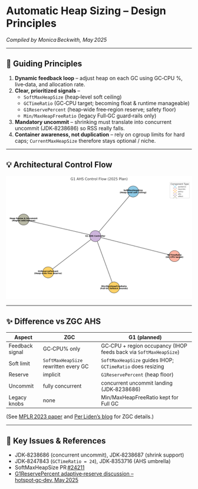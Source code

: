# Automatic Heap Sizing – Design Principles

_Compiled by Monica Beckwith, May 2025_

---

## 🔑  Guiding Principles
1. **Dynamic feedback loop** – adjust heap on each GC using GC‑CPU %, live‑data, and allocation rate.  
2. **Clear, prioritized signals** –  
   * `SoftMaxHeapSize` (heap‑level soft ceiling)  
   * `GCTimeRatio` (GC‑CPU target; becoming float & runtime manageable)  
   * `G1ReservePercent` (heap‑wide free‑region reserve; safety floor)  
   * `Min/MaxHeapFreeRatio` (legacy Full‑GC guard‑rails only)
3. **Mandatory uncommit** – shrinking must translate into concurrent uncommit (JDK‑8238686) so RSS really falls.
4. **Container awareness, not duplication** – rely on cgroup limits for hard caps; `CurrentMaxHeapSize` therefore stays optional / niche.

---

## 💡  Architectural Control Flow

![G1 AHS Control Flow](../graphs/G1-Control-Flow-2025.png)

---

## ✨  Difference vs ZGC AHS
| Aspect          | ZGC                                  | G1 (planned)                                                      |
|-----------------|--------------------------------------|-------------------------------------------------------------------|
| Feedback signal | GC‑CPU% only                         | GC‑CPU + region occupancy (IHOP feeds back via `SoftMaxHeapSize`) |
| Soft limit      | `SoftMaxHeapSize` rewritten every GC | `SoftMaxHeapSize` guides IHOP; `GCTimeRatio` does resizing        |
| Reserve         | implicit                             | `G1ReservePercent` (heap floor)                                   |
| Uncommit        | fully concurrent                     | concurrent uncommit landing (JDK‑8238686)                         |
| Legacy knobs    | none                                 | Min/MaxHeapFreeRatio kept for Full GC                             |

(See [MPLR 2023 paper](https://dl.acm.org/doi/pdf/10.1145/3617651.3622988) and [Per Liden’s blog](https://malloc.se/blog/zgc-softmaxheapsize) for ZGC details.)

---

## 🔗  Key Issues & References
* JDK‑8238686 (concurrent uncommit), JDK‑8238687 (shrink support)  
* JDK‑8247843 (`GCTimeRatio = 24`), JDK‑8353716 (AHS umbrella)  
* SoftMaxHeapSize PR [#24211](https://github.com/openjdk/jdk/pull/24211)
* [G1ReservePercent adaptive‑reserve discussion – hotspot‑gc‑dev, May 2025](https://mail.openjdk.org/pipermail/hotspot-gc-dev/2025-May/052193.html)

